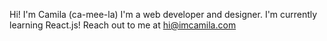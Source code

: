 Hi! I'm Camila (ca-mee-la)
I'm a web developer and designer. I'm currently learning React.js!
Reach out to me at hi@imcamila.com

<!---
camilapaleno/camilapaleno is a ✨ special ✨ repository because its `README.md` (this file) appears on your GitHub profile.
You can click the Preview link to take a look at your changes.
--->
